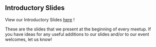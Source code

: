 ## Introductory Slides


View our Introductory Slides [here](https://docs.google.com/presentation/d/13GfId9EWCNKT63cgc718jcEgDKWKYIiyLrgH-Izziq0/edit?usp=sharing) !

These are the slides that we present at the beginning of every meetup. If you have ideas for any useful additions to our slides and/or to our event welcomes, let us know!
